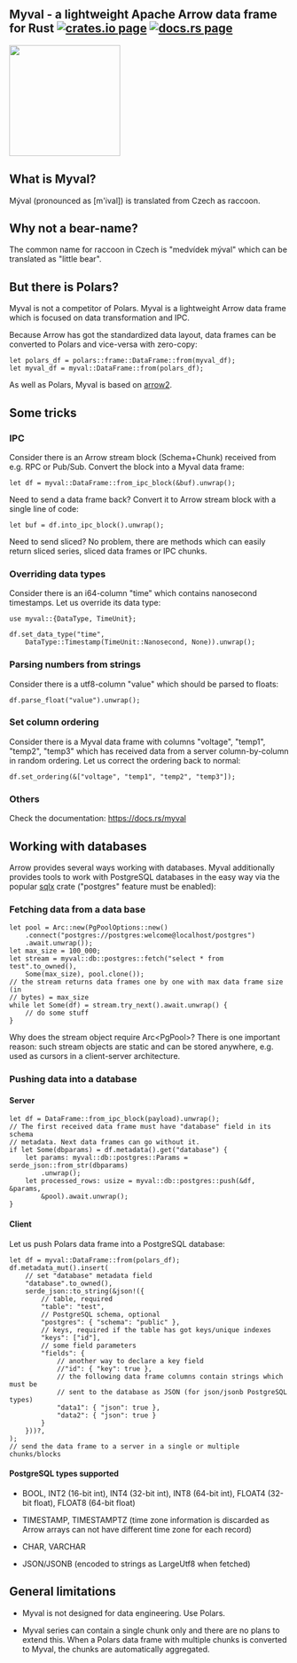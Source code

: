<h2>
  Myval - a lightweight Apache Arrow data frame for Rust
  <a href="https://crates.io/crates/myval"><img alt="crates.io page" src="https://img.shields.io/crates/v/myval.svg"></img></a>
  <a href="https://docs.rs/myval"><img alt="docs.rs page" src="https://docs.rs/myval/badge.svg"></img></a>
</h2>

<img src="https://raw.githubusercontent.com/alttch/myval/main/media/myval_w.png"
width="200" />

## What is Myval?

Mýval (pronounced as [m'ival]) is translated from Czech as raccoon.

## Why not a bear-name?

The common name for raccoon in Czech is "medvídek mýval" which can be
translated as "little bear".

## But there is Polars?

Myval is not a competitor of Polars. Myval is a lightweight Arrow data frame
which is focused on data transformation and IPC.

Because Arrow has got the standardized data layout, data frames can be
converted to Polars and vice-versa with zero-copy:

```rust,ignore
let polars_df = polars::frame::DataFrame::from(myval_df);
let myval_df = myval::DataFrame::from(polars_df);
```

As well as Polars, Myval is based on [arrow2](https://crates.io/crates/arrow2).

## Some tricks

### IPC

Consider there is an Arrow stream block (Schema+Chunk) received from e.g. RPC
or Pub/Sub. Convert the block into a Myval data frame:

```rust,ignore
let df = myval::DataFrame::from_ipc_block(&buf).unwrap();
```

Need to send a data frame back? Convert it to Arrow stream block with a single
line of code:

```rust,ignore
let buf = df.into_ipc_block().unwrap();
```

Need to send sliced? No problem, there are methods which can easily return
sliced series, sliced data frames or IPC chunks.

### Overriding data types

Consider there is an i64-column "time" which contains nanosecond timestamps.
Let us override its data type:

```rust,ignore
use myval::{DataType, TimeUnit};

df.set_data_type("time",
    DataType::Timestamp(TimeUnit::Nanosecond, None)).unwrap();
```

### Parsing numbers from strings

Consider there is a utf8-column "value" which should be parsed to floats:

```rust,ignore
df.parse_float("value").unwrap();
```

### Set column ordering

Consider there is a Myval data frame with columns "voltage", "temp1", "temp2",
"temp3" which has received data from a server column-by-column in random
ordering. Let us correct the ordering back to normal:

```rust,ignore
df.set_ordering(&["voltage", "temp1", "temp2", "temp3"]);
```

### Others

Check the documentation: <https://docs.rs/myval>

## Working with databases

Arrow provides several ways working with databases. Myval additionally provides
tools to work with PostgreSQL databases in the easy way via the popular
[sqlx](https://crates.io/crates/sqlx) crate ("postgres" feature must be
enabled):

### Fetching data from a data base

```rust,ignore
let pool = Arc::new(PgPoolOptions::new()
    .connect("postgres://postgres:welcome@localhost/postgres")
    .await.unwrap());
let max_size = 100_000;
let stream = myval::db::postgres::fetch("select * from test".to_owned(),
    Some(max_size), pool.clone());
// the stream returns data frames one by one with max data frame size (in
// bytes) = max_size
while let Some(df) = stream.try_next().await.unwrap() {
    // do some stuff
}
```

Why does the stream object require Arc&lt;PgPool&gt;? There is one important reason:
such stream objects are static and can be stored anywhere, e.g. used as cursors
in a client-server architecture.

### Pushing data into a database

#### Server

```rust,ignore
let df = DataFrame::from_ipc_block(payload).unwrap();
// The first received data frame must have "database" field in its schema
// metadata. Next data frames can go without it.
if let Some(dbparams) = df.metadata().get("database") {
    let params: myval::db::postgres::Params = serde_json::from_str(dbparams)
        .unwrap();
    let processed_rows: usize = myval::db::postgres::push(&df, &params,
        &pool).await.unwrap();
}
```

#### Client

Let us push Polars data frame into a PostgreSQL database:

```rust,ignore
let df = myval::DataFrame::from(polars_df);
df.metadata_mut().insert(
    // set "database" metadata field
    "database".to_owned(),
    serde_json::to_string(&json!({
        // table, required
        "table": "test",
        // PostgreSQL schema, optional
        "postgres": { "schema": "public" },
        // keys, required if the table has got keys/unique indexes
        "keys": ["id"],
        // some field parameters
        "fields": {
            // another way to declare a key field
            //"id": { "key": true },
            // the following data frame columns contain strings which must be
            // sent to the database as JSON (for json/jsonb PostgreSQL types)
            "data1": { "json": true },
            "data2": { "json": true }
        }
    }))?,
);
// send the data frame to a server in a single or multiple chunks/blocks
```

#### PostgreSQL types supported

* BOOL, INT2 (16-bit int), INT4 (32-bit int), INT8 (64-bit int), FLOAT4 (32-bit
float), FLOAT8 (64-bit float)

* TIMESTAMP, TIMESTAMPTZ (time zone information is discarded as Arrow arrays
can not have different time zone for each record)

* CHAR, VARCHAR

* JSON/JSONB (encoded to strings as LargeUtf8 when fetched)

## General limitations

* Myval is not designed for data engineering. Use Polars.

* Myval series can contain a single chunk only and there are no plans to extend
this. When a Polars data frame with multiple chunks is converted to Myval, the
chunks are automatically aggregated.

